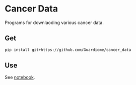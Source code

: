 # Cancer Data

Programs for downlaoding various cancer data.

## Get

```sh
pip install git+https://github.com/Guardiome/cancer_data
```

## Use

See [notebook](notebook).
